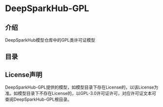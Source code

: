 # DeepSparkHub-GPL

## 介绍
DeepSparkHub模型仓库中的GPL类许可证模型

## 目录


## License声明
DeepSparkHub-GPL提供的模型，如模型目录下存在License的，以该License为准。如模型目录下不存在License的，以GPL-3.0许可证许可，对应许可证文本可查阅DeepSparkHub-GPL根目录。
